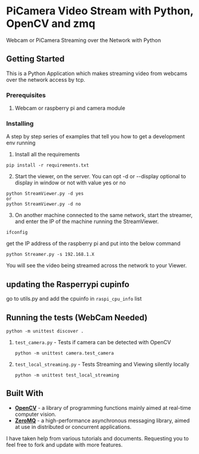 # PiCamera Video Stream with Python, OpenCV and zmq

Webcam or PiCamera Streaming over the Network with Python

## Getting Started

This is a Python Application which makes streaming video from webcams over the network access by tcp.

### Prerequisites

1. Webcam or raspberry pi and camera module

### Installing

A step by step series of examples that tell you how to get a development env running

1. Install all the requirements

```
pip install -r requirements.txt
```

2. Start the viewer, on the server. You can opt -d or --display optional to display in window or not with value yes or no

```
python StreamViewer.py -d yes
or
python StreamViewer.py -d no
```

3. On another machine connected to the same network, start the streamer, and enter the IP of the machine running the StreamViewer.

```
ifconfig
```

get the IP address of the raspberry pi and put into the below command

```
python Streamer.py -s 192.168.1.X
```

You will see the video being streamed across the network to your Viewer.

## updating the Rasperrypi cupinfo

go to utils.py and add the cpuinfo in `raspi_cpu_info` list

## Running the tests (WebCam Needed)

```
python -m unittest discover .
```

1. `test_camera.py` - Tests if camera can be detected with OpenCV

   `python -m unittest camera.test_camera`

2. `test_local_streaming.py` - Tests Streaming and Viewing silently locally

   `python -m unittest test_local_streaming`

## Built With

- **[OpenCV](http://opencv-python-tutroals.readthedocs.io/en/latest/py_tutorials/py_setup/py_intro/py_intro.html)** - a library of programming functions mainly aimed at real-time computer vision.
- **[ZeroMQ](http://zeromq.org/bindings:python)** - a high-performance asynchronous messaging library, aimed at use in distributed or concurrent applications.

I have taken help from various tutorials and documents.
Requesting you to feel free to fork and update with more features.
